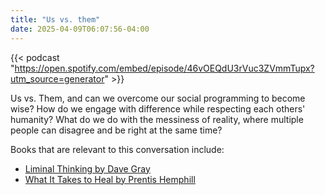 ```yaml
---
title: "Us vs. them"
date: 2025-04-09T06:07:56-04:00
---
```


{{< podcast "https://open.spotify.com/embed/episode/46vOEQdU3rVuc3ZVmmTupx?utm_source=generator" >}}

Us vs. Them, and can we overcome our social programming to become wise? How do
we engage with difference while respecting each others' humanity? What do we do
with the messiness of reality, where multiple people can disagree and be right
at the same time?

Books that are relevant to this conversation include:

* [⁠Liminal Thinking by Dave Gray⁠](https://bookshop.org/p/books/liminal-thinking-create-the-change-you-want-by-changing-the-way-you-think-dave-gray/7212904?ean=9781933820460)
* ⁠[What It Takes to Heal by Prentis Hemphill](https://bookshop.org/p/books/becoming-the-people-for-our-time-how-healing-ourselves-can-transform-the-world-prentis-hemphill/20364526?ean=9780593596838)
